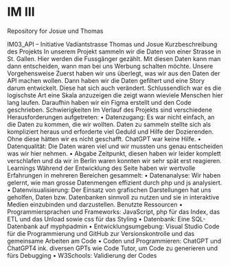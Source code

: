 # IM III
 Repository for Josue und Thomas

 IM03_API – Initiative Vadiantstrasse Thomas und Josue
Kurzbeschreibung des Projekts
In unserem Projekt sammeln wir die Daten von einer Strasse in St. Gallen. Hier werden die Fussgänger gezählt. Mit diesen Daten kann man dann entscheiden, wann man bei uns Werbung schalten möchte.
Unsere Vorgehensweise
Zuerst haben wir uns überlegt, was wir aus den Daten der API machen wollen. Dann haben wir die Daten gefiltert und eine Story darum entwickelt. Diese hat sich auch verändert. Schlussendlich war es die logischste Art eine Skala anzuzeigen die zeigt wann wieviele Menschen hier lang laufen. Daraufhin haben wir ein Figma erstellt und den Code geschrieben. 
Schwierigkeiten
Im Verlauf des Projekts sind verschiedene Herausforderungen aufgetreten:
•	Datenzugang: Es war nicht einfach, an die Daten zu kommen, die wir wollten. Daten zu sammeln stellte sich als kompliziert heraus und erforderte viel Geduld und Hilfe der Dozierenden. Ohne diese hätten wir es nicht geschafft. ChatGPT war keine Hilfe.
•	Datenqualität: Die Daten waren viel und wir mussten uns genau entscheiden was wir hier nehmen.
•	Abgabe Zeitpunkt, diesen haben wir leider komplett verschlafen und da wir in Berlin waren konnten wir sehr spät erst reagieren.
Learnings
Während der Entwicklung des Seite haben wir wertvolle Erfahrungen in mehreren Bereichen gesammelt:
•	Datenanalyse: Wir haben gelernt, wie man grosse Datenmengen effizient durch php und js analysiert.
•	Datenvisualisierung: Der Einsatz von grafischen Darstellungen hat uns geholfen, Daten bzw. Datenbanken sinnvoll zu nutzen und sie in interaktive Medien einzubinden und darzustellen.
Benutzte Ressourcen
•	Programmiersprachen und Frameworks: JavaScript, php für das Index, das ETL und das Unload sowie css für das Styling
•	Datenbank: Eine SQL-Datenbank auf myphpadmin 
•	Entwicklungsumgebung: Visual Studio Code für die Programmierung und GitHub zur Versionskontrolle und das gemeinsame Arbeiten am Code
•	Coden und Programmieren: ChatGPT und ChatGPT4 ink. diversen GPTs wie Code Tutor, um Code zu generieren und fürs Debugging
•	W3Schools: Validierung der Codes

